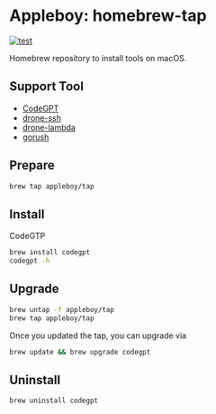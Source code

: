 # Appleboy: homebrew-tap

[![test](https://github.com/appleboy/homebrew-tap/actions/workflows/testing.yaml/badge.svg)](https://github.com/appleboy/homebrew-tap/actions/workflows/testing.yaml)

Homebrew repository to install tools on macOS.

## Support Tool

* [CodeGPT](https://github.com/appleboy/CodeGPT)
* [drone-ssh](https://github.com/appleboy/drone-ssh)
* [drone-lambda](https://github.com/appleboy/drone-lambda)
* [gorush](https://github.com/appleboy/gorush)

## Prepare

```sh
brew tap appleboy/tap
```

## Install

CodeGTP

```sh
brew install codegpt
codegpt -h
```

## Upgrade

```sh
brew untap -f appleboy/tap
brew tap appleboy/tap
```

Once you updated the tap, you can upgrade via

```sh
brew update && brew upgrade codegpt
```

## Uninstall

```sh
brew uninstall codegpt
```
